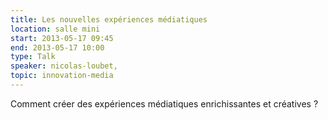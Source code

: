 ```yaml
---
title: Les nouvelles expériences médiatiques
location: salle mini
start: 2013-05-17 09:45
end: 2013-05-17 10:00
type: Talk
speaker: nicolas-loubet,
topic: innovation-media
---
```


Comment créer des expériences médiatiques enrichissantes et créatives ?